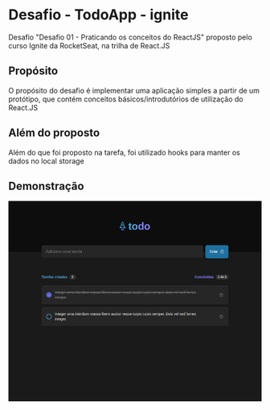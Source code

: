 # Desafio - TodoApp - ignite

Desafio "Desafio 01 - Praticando os conceitos do ReactJS"
proposto pelo curso Ignite da RocketSeat, na trilha de React.JS


## Propósito

O propósito do desafio é implementar uma aplicação simples a partir de um protótipo, que contém
conceitos básicos/introdutórios de utilização do React.JS

## Além do proposto

Além do que foi proposto na tarefa, foi utilizado hooks para manter
os dados no local storage

## Demonstração

![demo](./midias/01-demo.png)
